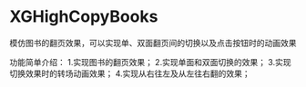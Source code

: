 # XGHighCopyBooks
模仿图书的翻页效果，可以实现单、双面翻页间的切换以及点击按钮时的动画效果

功能简单介绍：
1.实现图书的翻页效果；
2.实现单面和双面切换的效果；
3.实现切换效果时的转场动画效果；
4.实现从右往左及从左往右翻的效果；
